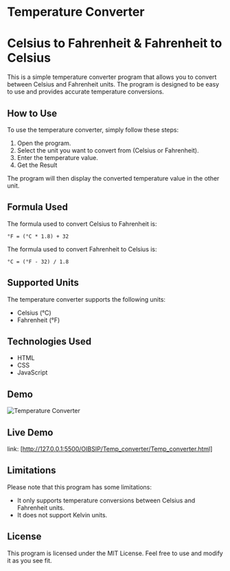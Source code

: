 # Temperature Converter
# Celsius to Fahrenheit & Fahrenheit to Celsius

This is a simple temperature converter program that allows you to convert between Celsius and Fahrenheit units. The program is designed to be easy to use and provides accurate temperature conversions.

## How to Use

To use the temperature converter, simply follow these steps:

1. Open the program.
2. Select the unit you want to convert from (Celsius or Fahrenheit).
3. Enter the temperature value.
4. Get the Result

The program will then display the converted temperature value in the other unit.

## Formula Used

The formula used to convert Celsius to Fahrenheit is:

```
°F = (°C * 1.8) + 32
```

The formula used to convert Fahrenheit to Celsius is:

```
°C = (°F - 32) / 1.8
```

## Supported Units
The temperature converter supports the following units:

- Celsius (°C)
- Fahrenheit (°F)

## Technologies Used
- HTML
- CSS
- JavaScript

## Demo
![Temperature Converter](https://github.com/Shashanktriathi1703/Temperature_Converter_OASIS_Level1_Task3/assets/105815482/951daddc-8835-4858-a1a3-e6db9637da56)

## Live Demo
link: [http://127.0.0.1:5500/OIBSIP/Temp_converter/Temp_converter.html]


## Limitations

Please note that this program has some limitations:

- It only supports temperature conversions between Celsius and Fahrenheit units.
- It does not support Kelvin units.

## License

This program is licensed under the MIT License. Feel free to use and modify it as you see fit.
